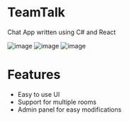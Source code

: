 # TeamTalk
Chat App written using C# and React

![image](https://github.com/user-attachments/assets/87f2443f-1e03-46f6-be25-50f1c19875d7)
![image](https://github.com/user-attachments/assets/ea829f2e-c461-45e5-86bd-e25405c6d8dc)
![image](https://github.com/user-attachments/assets/1fa20619-99ae-44fc-86b1-a2454e7c2368)


# Features

- Easy to use UI
- Support for multiple rooms
- Admin panel for easy modifications

